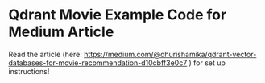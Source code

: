 # Qdrant Movie Example Code for Medium Article

Read the article (here: https://medium.com/@dhurishamika/qdrant-vector-databases-for-movie-recommendation-d10cbff3e0c7 ) for set up instructions!
